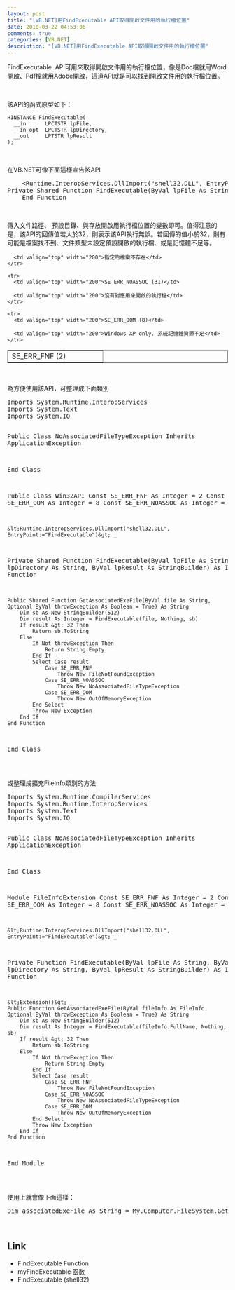 ```yaml
---
layout: post
title: "[VB.NET]用FindExecutable API取得開啟文件用的執行檔位置"
date: 2010-03-22 04:53:06
comments: true
categories: [VB.NET]
description: "[VB.NET]用FindExecutable API取得開啟文件用的執行檔位置"
---
```

<p>FindExecutable  API可用來取得開啟文件用的執行檔位置，像是Doc檔就用Word開啟、Pdf檔就用Adobe開啟，這道API就是可以找到開啟文件用的執行檔位置。</p>  <p> </p>  <p>該API的函式原型如下：</p>  <pre><code>HINSTANCE FindExecutable(
  __in      LPCTSTR lpFile,
  __in_opt  LPCTSTR lpDirectory,
  __out     LPTSTR lpResult
);</code></pre>

<p> </p>

<p>在VB.NET可像下面這樣宣告該API</p>

<div style="padding-bottom: 0px; margin: 0px; padding-left: 0px; padding-right: 0px; display: inline; float: none; padding-top: 0px" id="scid:812469c5-0cb0-4c63-8c15-c81123a09de7:1b20a080-801a-440a-96b1-c6b19d2e14d3" class="wlWriterEditableSmartContent"><pre name="code" class="vb:nocontrols">    &lt;Runtime.InteropServices.DllImport("shell32.DLL", EntryPoint:="FindExecutable")&gt; _
Private Shared Function FindExecutable(ByVal lpFile As String, ByVal lpDirectory As String, ByVal lpResult As StringBuilder) As Integer
    End Function</pre></div>

<p> </p>

<p>傳入文件路徑、 預設目錄、與存放開啟用執行檔位置的變數即可。值得注意的是，該API的回傳值若大於32，則表示該API執行無誤。若回傳的值小於32，則有可能是檔案找不到、文件類型未設定預設開啟的執行檔、或是記憶體不足等。</p>

<table border="1" cellspacing="0" cellpadding="2" width="400"><tbody>
    <tr>
      <td valign="top" width="200">SE_ERR_FNF (2)</td>

      <td valign="top" width="200">指定的檔案不存在</td>
    </tr>

    <tr>
      <td valign="top" width="200">SE_ERR_NOASSOC (31)</td>

      <td valign="top" width="200">沒有對應用來開啟的執行檔</td>
    </tr>

    <tr>
      <td valign="top" width="200">SE_ERR_OOM (8)</td>

      <td valign="top" width="200">Windows XP only. 系統記憶體資源不足</td>
    </tr>
  </tbody></table>

<p> </p>

<p>為方便使用該API，可整理成下面類別</p>

<div style="padding-bottom: 0px; margin: 0px; padding-left: 0px; padding-right: 0px; display: inline; float: none; padding-top: 0px" id="scid:812469c5-0cb0-4c63-8c15-c81123a09de7:17d04cc9-a397-4d10-a557-f0ab2e0fc560" class="wlWriterEditableSmartContent"><pre name="code" class="vb:nocontrols">Imports System.Runtime.InteropServices
Imports System.Text
Imports System.IO

Public Class NoAssociatedFileTypeException
    Inherits ApplicationException

End Class

Public Class Win32API
    Const SE_ERR_FNF As Integer = 2
    Const SE_ERR_OOM As Integer = 8
    Const SE_ERR_NOASSOC As Integer = 31

    &lt;Runtime.InteropServices.DllImport("shell32.DLL", EntryPoint:="FindExecutable")&gt; _
Private Shared Function FindExecutable(ByVal lpFile As String, ByVal lpDirectory As String, ByVal lpResult As StringBuilder) As Integer
    End Function

    Public Shared Function GetAssociatedExeFile(ByVal file As String, Optional ByVal throwException As Boolean = True) As String
        Dim sb As New StringBuilder(512)
        Dim result As Integer = FindExecutable(file, Nothing, sb)
        If result &gt; 32 Then
            Return sb.ToString
        Else
            If Not throwException Then
                Return String.Empty
            End If
            Select Case result
                Case SE_ERR_FNF
                    Throw New FileNotFoundException
                Case SE_ERR_NOASSOC
                    Throw New NoAssociatedFileTypeException
                Case SE_ERR_OOM
                    Throw New OutOfMemoryException
            End Select
            Throw New Exception
        End If
    End Function
End Class</pre></div>

<p> </p>

<p>或整理成擴充FileInfo類別的方法</p>

<p>
  </p><div style="padding-bottom: 0px; margin: 0px; padding-left: 0px; padding-right: 0px; display: inline; float: none; padding-top: 0px" id="scid:812469c5-0cb0-4c63-8c15-c81123a09de7:fbc1fc32-ca4e-47b9-b574-0482a54d6aa6" class="wlWriterEditableSmartContent"><pre name="code" class="vb:nocontrols">Imports System.Runtime.CompilerServices
Imports System.Runtime.InteropServices
Imports System.Text
Imports System.IO

Public Class NoAssociatedFileTypeException
    Inherits ApplicationException

End Class

Module FileInfoExtension
    Const SE_ERR_FNF As Integer = 2
    Const SE_ERR_OOM As Integer = 8
    Const SE_ERR_NOASSOC As Integer = 31

    &lt;Runtime.InteropServices.DllImport("shell32.DLL", EntryPoint:="FindExecutable")&gt; _
Private Function FindExecutable(ByVal lpFile As String, ByVal lpDirectory As String, ByVal lpResult As StringBuilder) As Integer
    End Function

    &lt;Extension()&gt; _
    Public Function GetAssociatedExeFile(ByVal fileInfo As FileInfo, Optional ByVal throwException As Boolean = True) As String
        Dim sb As New StringBuilder(512)
        Dim result As Integer = FindExecutable(fileInfo.FullName, Nothing, sb)
        If result &gt; 32 Then
            Return sb.ToString
        Else
            If Not throwException Then
                Return String.Empty
            End If
            Select Case result
                Case SE_ERR_FNF
                    Throw New FileNotFoundException
                Case SE_ERR_NOASSOC
                    Throw New NoAssociatedFileTypeException
                Case SE_ERR_OOM
                    Throw New OutOfMemoryException
            End Select
            Throw New Exception
        End If
    End Function
End Module</pre></div>


<p> </p>

<p>使用上就會像下面這樣：</p>

<div style="padding-bottom: 0px; margin: 0px; padding-left: 0px; padding-right: 0px; display: inline; float: none; padding-top: 0px" id="scid:812469c5-0cb0-4c63-8c15-c81123a09de7:5b48ebd1-4c16-4efd-ae5f-d44acd839148" class="wlWriterEditableSmartContent"><pre name="code" class="vb:nocontrols">Dim associatedExeFile As String = My.Computer.FileSystem.GetFileInfo("C:\Test.Doc").GetAssociatedExeFile</pre></div>

<p> </p>

<h2> Link</h2>

<ul>
  <li>FindExecutable Function </li>

  <li>myFindExecutable 函數 </li>

  <li>FindExecutable (shell32) </li>
</ul>